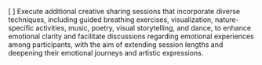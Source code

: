 [ ] Execute additional creative sharing sessions that incorporate diverse techniques, including guided breathing exercises, visualization, nature-specific activities, music, poetry, visual storytelling, and dance, to enhance emotional clarity and facilitate discussions regarding emotional experiences among participants, with the aim of extending session lengths and deepening their emotional journeys and artistic expressions.